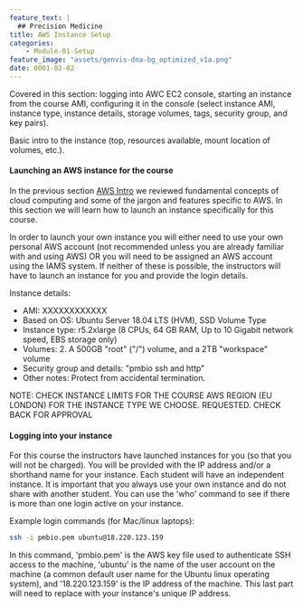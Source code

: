 ```yaml
---
feature_text: |
  ## Precision Medicine
title: AWS Instance Setup
categories:
    - Module-01-Setup
feature_image: "assets/genvis-dna-bg_optimized_v1a.png"
date: 0001-02-02
---
```


Covered in this section: logging into AWC EC2 console, starting an instance from the course AMI, configuring it in the console (select instance AMI, instance type, instance details, storage volumes, tags, security group, and key pairs).

Basic intro to the instance (top, resources available, mount location of volumes, etc.).

#### Launching an AWS instance for the course

In the previous section [AWS Intro](http://pmbio.org/module-01-setup/0001/02/01/AWS_Intro/) we reviewed fundamental concepts of cloud computing and some of the jargon and features specific to AWS. In this section we will learn how to launch an instance specifically for this course.

In order to launch your own instance you will either need to use your own personal AWS account (not recommended unless you are already familiar with and using AWS) OR you will need to be assigned an AWS account using the IAMS system. If neither of these is possible, the instructors will have to launch an instance for you and provide the login details.

Instance details:
* AMI: XXXXXXXXXXXX
* Based on OS: Ubuntu Server 18.04 LTS (HVM), SSD Volume Type
* Instance type: r5.2xlarge (8 CPUs, 64 GB RAM, Up to 10 Gigabit network speed, EBS storage only)
* Volumes: 2. A 500GB "root" ("/") volume, and a 2TB "workspace" volume 
* Security group and details: "pmbio ssh and http"
* Other notes: Protect from accidental termination.

NOTE: CHECK INSTANCE LIMITS FOR THE COURSE AWS REGION (EU LONDON) FOR THE INSTANCE TYPE WE CHOOSE. REQUESTED. CHECK BACK FOR APPROVAL

#### Logging into your instance

For this course the instructors have launched instances for you (so that you will not be charged). You will be provided with the IP address and/or a shorthand name for your instance. Each student will have an independent instance. It is important that you always use your own instance and do not share with another student. You can use the 'who' command to see if there is more than one login active on your instance.

Example login commands (for Mac/linux laptops):
```bash
ssh -i pmbio.pem ubuntu@18.220.123.159

```

In this command, 'pmbio.pem' is the AWS key file used to authenticate SSH access to the machine, 'ubuntu' is the name of the user account on the machine (a common default user name for the Ubuntu linux operating system), and '18.220.123.159' is the IP address of the machine.  This last part will need to replace with your instance's unique IP address.


